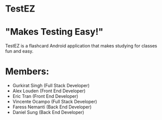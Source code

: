 # TestEZ
# "Makes Testing Easy!"
TestEZ is a flashcard Android application that makes studying for classes fun and easy.

# Members: 
- Gurkirat Singh (Full Stack Developer)
- Alex Louden (Front End Developer)
- Eric Tran (Front End Developer)
- Vincente Ocampo (Full Stack Developer)
- Faress Nemanti (Back End Developer)
- Daniel Sung (Back End Developer)

